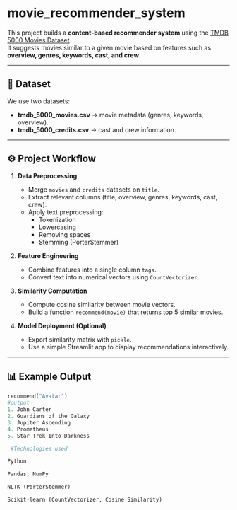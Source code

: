 # movie_recommender_system


This project builds a **content-based recommender system** using the [TMDB 5000 Movies Dataset](https://www.kaggle.com/datasets/tmdb/tmdb-movie-metadata).  
It suggests movies similar to a given movie based on features such as **overview, genres, keywords, cast, and crew**.

---

## 📂 Dataset
We use two datasets:
- **tmdb_5000_movies.csv** → movie metadata (genres, keywords, overview).
- **tmdb_5000_credits.csv** → cast and crew information.

---

## ⚙️ Project Workflow
1. **Data Preprocessing**
   - Merge `movies` and `credits` datasets on `title`.
   - Extract relevant columns (title, overview, genres, keywords, cast, crew).
   - Apply text preprocessing:
     - Tokenization
     - Lowercasing
     - Removing spaces
     - Stemming (PorterStemmer)

2. **Feature Engineering**
   - Combine features into a single column `tags`.
   - Convert text into numerical vectors using `CountVectorizer`.

3. **Similarity Computation**
   - Compute cosine similarity between movie vectors.
   - Build a function `recommend(movie)` that returns top 5 similar movies.

4. **Model Deployment (Optional)**
   - Export similarity matrix with `pickle`.
   - Use a simple Streamlit app to display recommendations interactively.

---

## 📊 Example Output
```python
recommend("Avatar")
#output
1. John Carter
2. Guardians of the Galaxy
3. Jupiter Ascending
4. Prometheus
5. Star Trek Into Darkness

 #Technologies used

Python

Pandas, NumPy

NLTK (PorterStemmer)

Scikit-learn (CountVectorizer, Cosine Similarity)
